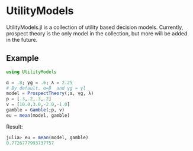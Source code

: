# UtilityModels

UtilityModels.jl is a collection of utility based decision models. Currently, prospect theory is the only model in the collection, but more will be added in the future. 

## Example
````julia
using UtilityModels

α = .8; γg = .6; λ = 2.25
# By default, α=β  and γg = γl
model = ProspectTheory(;α, γg, λ)
p = [.3,.2,.3,.2]
v = [10.0,3.0,-2.0,-1.0]
gamble = Gamble(;p, v)
eu = mean(model, gamble)
````

Result:

````julia
julia> eu = mean(model, gamble)
0.7726777993737757
````
